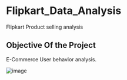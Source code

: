 # Flipkart_Data_Analysis
 Flipkart Product selling analysis

## Objective Of the Project
E-Commerce User behavior analysis.

![image](https://github.com/amrutkumar90/Flipkart_Data_Analysis/assets/158253688/a6dd5755-524e-43ee-8401-8d391b9af712)

